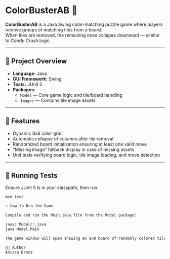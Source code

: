 # ColorBusterAB 🎨

**ColorBusterAB** is a Java Swing color-matching puzzle game where players remove groups of matching tiles from a board.  
When tiles are removed, the remaining ones collapse downward — similar to *Candy Crush* logic.  

---

## 🧱 Project Overview

- **Language:** Java  
- **GUI Framework:** Swing  
- **Tests:** JUnit 5  
- **Packages:**  
  - `Model` — Core game logic and tile/board handling  
  - `Images` — Contains tile image assets  

---

## 🧩 Features
- Dynamic 8x8 color grid  
- Automatic collapse of columns after tile removal  
- Randomized board initialization ensuring at least one valid move  
- “Missing image” fallback display in case of missing assets  
- Unit tests verifying board logic, tile image loading, and move detection  

---

## 🧪 Running Tests
Ensure JUnit 5 is in your classpath, then run:

```bash
mvn test

💡 How to Run the Game

Compile and run the Main.java file from the Model package:

javac Model/*.java
java Model.Main

The game window will open showing an 8x8 board of randomly colored tiles.

🧑‍💻 Author
Anissa Braca
